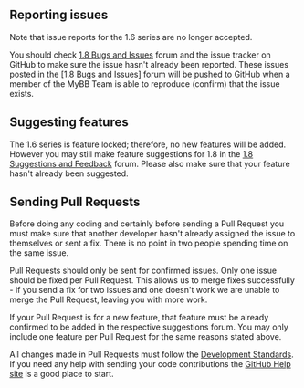 ## Reporting issues

Note that issue reports for the 1.6 series are no longer accepted.

You should check [1.8 Bugs and Issues](https://community.mybb.com/forum-157.html) forum and the issue tracker on GitHub to make sure the issue hasn't already been reported. These issues posted in the [1.8 Bugs and Issues] forum will be pushed to GitHub when a member of the MyBB Team is able to reproduce (confirm) that the issue exists. 

## Suggesting features

The 1.6 series is feature locked; therefore, no new features will be added. However you may still make feature suggestions for 1.8 in the [1.8 Suggestions and Feedback](https://community.mybb.com/forum-158.html) forum. Please also make sure that your feature hasn't already been suggested.

## Sending Pull Requests

Before doing any coding and certainly before sending a Pull Request you must make sure that another developer hasn't already assigned the issue to themselves or sent a fix. There is no point in two people spending time on the same issue.

Pull Requests should only be sent for confirmed issues. Only one issue should be fixed per Pull Request. This allows us to merge fixes successfully - if you send a fix for two issues and one doesn't work we are unable to merge the Pull Request, leaving you with more work.

If your Pull Request is for a new feature, that feature must be already confirmed to be added in the respective suggestions forum. You may only include one feature per Pull Request for the same reasons stated above.

All changes made in Pull Requests must follow the [Development Standards](https://docs.mybb.com/1.8/development/standards/).
If you need any help with sending your code contributions the [GitHub Help site](https://help.github.com) is a good place to start.
